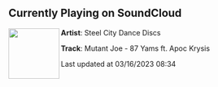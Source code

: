 ## Currently Playing on SoundCloud

[<img align="left" width="100" src="https://i1.sndcdn.com/artworks-QOcGtegs0Uz1NBUe-cKbEgw-t500x500.jpg">](https://soundcloud.com/steelcitydancediscs/mutant-joe-87-yams-ft-apoc?in=steelcitydancediscs/sets/mutant-joe-collapse-ep)

**Artist**: Steel City Dance Discs 

**Track**: Mutant Joe - 87 Yams ft. Apoc Krysis

Last updated at 03/16/2023 08:34
